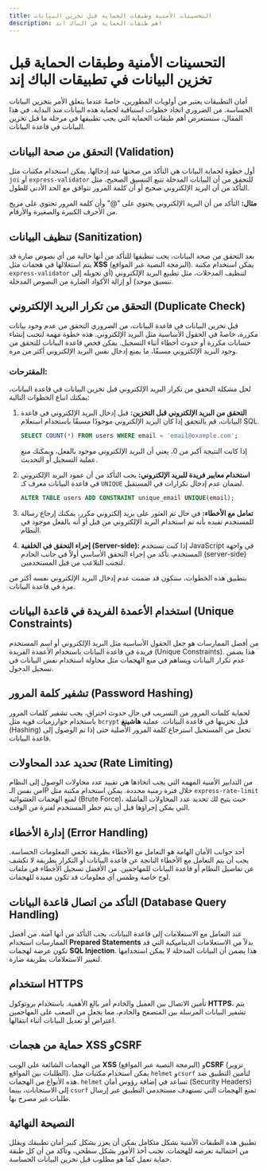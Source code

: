 ```yaml
---
title: التحسينات الأمنية وطبقات الحماية قبل تخزين البيانات
description: اهم طبقات الحماية في الباك اند
---
```

# التحسينات الأمنية وطبقات الحماية قبل تخزين البيانات في تطبيقات الباك إند

أمان التطبيقات يعتبر من أولويات المطورين، خاصةً عندما يتعلق الأمر بتخزين البيانات الحساسة. من الضروري اتخاذ خطوات استباقية لحماية هذه البيانات منذ البداية. في هذا المقال، سنستعرض أهم طبقات الحماية التي يجب تطبيقها في مرحلة ما قبل تخزين البيانات في قاعدة البيانات.

##  **التحقق من صحة البيانات (Validation)**

أول خطوة لحماية البيانات هي التأكد من صحتها عند إدخالها. يمكن استخدام مكتبات مثل `joi` أو `express-validator` للتحقق من أن البيانات المدخلة تتبع التنسيق الصحيح، مثل التأكد من أن البريد الإلكتروني صحيح أو أن كلمة المرور تتوافق مع الحد الأدنى للطول.

**مثال:** التأكد من أن البريد الإلكتروني يحتوي على "@" وأن كلمة المرور تحتوي على مزيج من الأحرف الكبيرة والصغيرة والأرقام.

##  **تنظيف البيانات (Sanitization)**

بعد التحقق من صحة البيانات، يجب تنظيفها للتأكد من أنها خالية من أي نصوص ضارة قد يتم استغلالها في هجمات مثل **XSS** (البرمجة النصية عبر المواقع). يمكن استخدام مكتبة `express-validator` لتنظيف المدخلات، مثل تطبيع البريد الإلكتروني (أي تحويله إلى تنسيق موحد) أو إزالة الأكواد الضارة من النصوص المدخلة.

##  **التحقق من تكرار البريد الإلكتروني (Duplicate Check)**

قبل تخزين البيانات في قاعدة البيانات، من الضروري التحقق من عدم وجود بيانات مكررة، خاصةً في الحقول الأساسية مثل البريد الإلكتروني. هذه خطوة مهمة لتجنب إنشاء حسابات مكررة أو حدوث أخطاء أثناء التسجيل. يمكن فحص قاعدة البيانات للتحقق من وجود البريد الإلكتروني مسبقًا، ما يمنع إدخال نفس البريد الإلكتروني أكثر من مرة.
### المقترحات:
لحل مشكلة التحقق من تكرار البريد الإلكتروني قبل تخزين البيانات في قاعدة البيانات، يمكنك اتباع الخطوات التالية:

1. **التحقق من البريد الإلكتروني قبل التخزين:**
   قبل إدخال البريد الإلكتروني في قاعدة البيانات، قم بالتحقق إذا كان البريد الإلكتروني موجودًا مسبقًا باستخدام استعلام SQL. 
   
   ```sql
   SELECT COUNT(*) FROM users WHERE email = 'email@example.com';
   ```

   إذا كانت النتيجة أكبر من 0، يعني أن البريد الإلكتروني موجود بالفعل، ويمكنك منع عملية التسجيل أو التحديث.

2. **استخدام معايير فريدة للبريد الإلكتروني:**
   يجب التأكد من أن عمود البريد الإلكتروني في قاعدة البيانات معرف كـ `UNIQUE` لضمان عدم إدخال تكرارات في المستقبل.

   ```sql
   ALTER TABLE users ADD CONSTRAINT unique_email UNIQUE(email);
   ```


3. **تعامل مع الأخطاء:**
   في حال تم العثور على بريد إلكتروني مكرر، يمكنك إرجاع رسالة للمستخدم تفيده بأنه تم استخدام البريد الإلكتروني من قبل أو أنه بالفعل موجود في النظام.

4. **إجراء التحقق في الخلفية (Server-side):**
   إذا كنت تستخدم JavaScript في واجهة المستخدم، تأكد من إجراء التحقق الأساسي أولاً في جانب الخادم (server-side) لتجنب التلاعب من قبل المستخدمين.

بتطبيق هذه الخطوات، ستكون قد ضمنت عدم إدخال البريد الإلكتروني نفسه أكثر من مرة في قاعدة البيانات.

##  **استخدام الأعمدة الفريدة في قاعدة البيانات (Unique Constraints)**

من أفضل الممارسات هو جعل الحقول الأساسية مثل البريد الإلكتروني أو اسم المستخدم فريدة في قاعدة البيانات باستخدام الأعمدة الفريدة (Unique Constraints). هذا يضمن عدم تكرار البيانات ويساهم في منع الهجمات مثل محاولة استخدام نفس البيانات في تسجيل الدخول.

##  **تشفير كلمة المرور (Password Hashing)**

لحماية كلمات المرور من التسريب في حال حدوث اختراق، يجب تشفير كلمات المرور باستخدام خوارزميات قوية مثل `bcrypt` قبل تخزينها في قاعدة البيانات. عملية **هاشينغ** (Hashing) تجعل من المستحيل استرجاع كلمة المرور الأصلية حتى إذا تم الوصول إلى قاعدة البيانات.

##  **تحديد عدد المحاولات (Rate Limiting)**

من التدابير الأمنية المهمة التي يجب اتخاذها هي تقييد عدد محاولات الوصول إلى النظام من نفس الـIP خلال فترة زمنية محددة. يمكن استخدام مكتبة مثل `express-rate-limit` لمنع الهجمات العشوائية (Brute Force)، حيث يتيح لك تحديد عدد المحاولات الفاشلة التي يمكن إجراؤها قبل أن يتم حظر المستخدم لفترة من الوقت.

##  **إدارة الأخطاء (Error Handling)**

أحد جوانب الأمان الهامة هو التعامل مع الأخطاء بطريقة تحمي المعلومات الحساسة. يجب أن يتم التعامل مع الأخطاء الناتجة عن قاعدة البيانات أو التكرار بطريقة لا تكشف عن تفاصيل النظام أو قاعدة البيانات للمهاجمين. من الأفضل تسجيل الأخطاء في ملفات لوج خاصة وطمس أي معلومات قد تكون مفيدة للهجمات.

##  **التأكد من اتصال قاعدة البيانات (Database Query Handling)**

عند التعامل مع الاستعلامات إلى قاعدة البيانات، يجب التأكد من أنها آمنة. من أفضل الممارسات استخدام **Prepared Statements** بدلاً من الاستعلامات الديناميكية التي قد تكون عرضة لهجمات **SQL Injection**. هذا يضمن أن البيانات المدخلة لا يمكن استخدامها لتغيير الاستعلامات بطريقة ضارة.

##  **استخدام HTTPS**

تأمين الاتصال بين العميل والخادم أمر بالغ الأهمية. باستخدام بروتوكول **HTTPS**، يتم تشفير البيانات المرسلة بين المتصفح والخادم، مما يجعل من الصعب على المهاجمين اعتراض أو تعديل البيانات أثناء انتقالها.

##  **حماية من هجمات XSS وCSRF**

من الهجمات الشائعة على الويب **XSS** (البرمجة النصية عبر المواقع) و**CSRF** (تزوير الطلبات بين المواقع). يمكن استخدام مكتبات مثل `helmet` و`csurf` لتأمين التطبيق ضد هذه الأنواع من الهجمات. `helmet` تساعد في إضافة رؤوس أمان (Security Headers) إلى الاستجابات، بينما `csurf` تمنع الهجمات التي تستهدف مستخدمي التطبيق عبر إرسال طلبات غير مصرح بها.
## النصيحة النهائية

تطبيق هذه الطبقات الأمنية بشكل متكامل يمكن أن يعزز بشكل كبير أمان تطبيقك ويقلل من احتمالية تعرضه للهجمات. تجنب أخذ الأمور بشكل سطحي، وتأكد من أن كل طبقة حماية تعمل كما هو مطلوب قبل تخزين البيانات الحساسة.